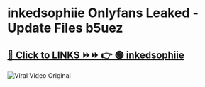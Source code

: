 
 # inkedsophiie Onlyfans Leaked - Update Files b5uez

## <h2><a href="https://clipsfans.com/inkedsophiie&ref=git">🔗 Click to LINKS ⏩⏩ 👉 🟢 inkedsophiie </a></h2>

<a href="https://clipsfans.com/inkedsophiie&ref=git" rel="nofollow" data-target="animated-image.originalLink"><img src="https://i.ibb.co.com/xMMVF88/686577567.gif" alt="Viral Video Original" style="max-width: 100%; display: inline-block;" data-target="animated-image.originalImage"></a>

